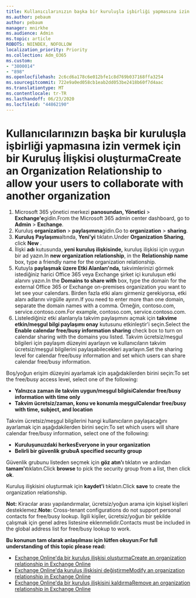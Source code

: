 ```yaml
---
title: Kullanıcılarınızın başka bir kuruluşla işbirliği yapmasına izin vermek için bir Kuruluş İlişkisi oluşturma
ms.author: pebaum
author: pebaum
manager: mnirkhe
ms.audience: Admin
ms.topic: article
ROBOTS: NOINDEX, NOFOLLOW
localization_priority: Priority
ms.collection: Adm_O365
ms.custom:
- "3800014"
- "898"
ms.openlocfilehash: 2c6cd6a178c6e012bfe1c8d769b037168ffa3254
ms.sourcegitcommit: 722e9a0ed058cb1eab2dd053be2418b60f7d4aac
ms.translationtype: MT
ms.contentlocale: tr-TR
ms.lasthandoff: 06/23/2020
ms.locfileid: "44862190"
---
```

# <a name="create-an-organization-relationship-to-allow-your-users-to-collaborate-with-another-organization"></a><span data-ttu-id="fdc71-102">Kullanıcılarınızın başka bir kuruluşla işbirliği yapmasına izin vermek için bir Kuruluş İlişkisi oluşturma</span><span class="sxs-lookup"><span data-stu-id="fdc71-102">Create an Organization Relationship to allow your users to collaborate with another organization</span></span>

1. <span data-ttu-id="fdc71-103">Microsoft 365 yönetici merkezi **panosundan, Yönetici**  >  **Exchange'e**gidin.</span><span class="sxs-lookup"><span data-stu-id="fdc71-103">From the Microsoft 365 admin center dashboard, go to **Admin** > **Exchange**.</span></span>
2. <span data-ttu-id="fdc71-104">Kuruluş **organization**  >  **paylaşımına**gidin.</span><span class="sxs-lookup"><span data-stu-id="fdc71-104">Go to **organization** > **sharing**.</span></span>
3. <span data-ttu-id="fdc71-105">**Kuruluş Paylaşımı**altında, **Yeni'yi** tıklatın.</span><span class="sxs-lookup"><span data-stu-id="fdc71-105">Under **Organization Sharing**, click **New** .</span></span>
4. <span data-ttu-id="fdc71-106">İlişki **adı** kutusunda, **yeni kuruluş ilişkisinde,** kuruluş ilişkisi için uygun bir ad yazın.</span><span class="sxs-lookup"><span data-stu-id="fdc71-106">In **new organization relationship**, in the **Relationship name** box, type a friendly name for the organization relationship.</span></span>
5. <span data-ttu-id="fdc71-107">Kutuyla **paylaşmak üzere Etki Alanları'nda,** takvimlerinizi görmek istediğiniz harici Office 365 veya Exchange şirket içi kuruluşun etki alanını yazın.</span><span class="sxs-lookup"><span data-stu-id="fdc71-107">In the **Domains to share with** box, type the domain for the external Office 365 or Exchange on-premises organization you want to let see your calendars.</span></span> <span data-ttu-id="fdc71-108">Birden fazla etki alanı girmeniz gerekiyorsa, etki alanı adlarını virgülle ayırın.</span><span class="sxs-lookup"><span data-stu-id="fdc71-108">If you need to enter more than one domain, separate the domain names with a comma.</span></span> <span data-ttu-id="fdc71-109">Örneğin, contoso.com, service.contoso.com.</span><span class="sxs-lookup"><span data-stu-id="fdc71-109">For example, contoso.com, service.contoso.com.</span></span>
6. <span data-ttu-id="fdc71-110">Listelediğiniz etki alanlarıyla takvim paylaşımını açmak için **takvime etkin/meşgul bilgi paylaşımı onay** kutusunu etkinleştir'i seçin.</span><span class="sxs-lookup"><span data-stu-id="fdc71-110">Select the **Enable calendar free/busy information sharing** check box to turn on calendar sharing with the domains you listed.</span></span> <span data-ttu-id="fdc71-111">Takvim ücretsiz/meşgul bilgileri için paylaşım düzeyini ayarlayın ve kullanıcıların takvim ücretsiz/meşgul bilgilerini paylaşabilecekleri ayarlayın.</span><span class="sxs-lookup"><span data-stu-id="fdc71-111">Set the sharing level for calendar free/busy information and set which users can share calendar free/busy information.</span></span>  

<span data-ttu-id="fdc71-112">Boş/yoğun erişim düzeyini ayarlamak için aşağıdakilerden birini seçin:</span><span class="sxs-lookup"><span data-stu-id="fdc71-112">To set the free/busy access level, select one of the following:</span></span>

- <span data-ttu-id="fdc71-113">**Yalnızca zaman ile takvim uygun/meşgul bilgisi**</span><span class="sxs-lookup"><span data-stu-id="fdc71-113">**Calendar free/busy information with time only**</span></span>
- <span data-ttu-id="fdc71-114">**Takvim ücretsiz/zaman, konu ve konumla meşgul**</span><span class="sxs-lookup"><span data-stu-id="fdc71-114">**Calendar free/busy with time, subject, and location**</span></span>  

 <span data-ttu-id="fdc71-115">Takvim ücretsiz/meşgul bilgilerini hangi kullanıcıların paylaşacağını ayarlamak için aşağıdakilerden birini seçin:</span><span class="sxs-lookup"><span data-stu-id="fdc71-115">To set which users will share calendar free/busy information, select one of the following:</span></span>

- <span data-ttu-id="fdc71-116">**Kuruluşunuzdaki herkes**</span><span class="sxs-lookup"><span data-stu-id="fdc71-116">**Everyone in your organization**</span></span>
- <span data-ttu-id="fdc71-117">**Belirli bir güvenlik grubu**</span><span class="sxs-lookup"><span data-stu-id="fdc71-117">**A specified security group**</span></span>  

<span data-ttu-id="fdc71-118">Güvenlik grubunu listeden seçmek için **göz atın'ı** tıklatın ve ardından **tamam'ı**tıklatın.</span><span class="sxs-lookup"><span data-stu-id="fdc71-118">Click **browse** to pick the security group from a list, then click **ok**.</span></span>

<span data-ttu-id="fdc71-119">Kuruluş ilişkisini oluşturmak için **kaydet'i** tıklatın.</span><span class="sxs-lookup"><span data-stu-id="fdc71-119">Click **save** to create the organization relationship.</span></span>  

<span data-ttu-id="fdc71-120">**Not:** Kiracılar arası yapılandırmalar, ücretsiz/yoğun arama için kişisel kişileri desteklemez.</span><span class="sxs-lookup"><span data-stu-id="fdc71-120">**Note:** Cross-tenant configurations do not support personal contacts for free/busy lookup.</span></span> <span data-ttu-id="fdc71-121">İlgili kişiler, ücretsiz/yoğun bir şekilde çalışmak için genel adres listesine eklenmelidir.</span><span class="sxs-lookup"><span data-stu-id="fdc71-121">Contacts must be included in the global address list for free/busy lookup to work.</span></span>

<span data-ttu-id="fdc71-122">**Bu konunun tam olarak anlaşılması için lütfen okuyun:**</span><span class="sxs-lookup"><span data-stu-id="fdc71-122">**For full understanding of this topic please read:**</span></span>

- [<span data-ttu-id="fdc71-123">Exchange Online'da bir kuruluş ilişkisi oluşturma</span><span class="sxs-lookup"><span data-stu-id="fdc71-123">Create an organization relationship in Exchange Online</span></span>](https://docs.microsoft.com/exchange/sharing/organization-relationships/create-an-organization-relationship)
- [<span data-ttu-id="fdc71-124">Exchange Online'da kuruluş ilişkisini değiştirme</span><span class="sxs-lookup"><span data-stu-id="fdc71-124">Modify an organization relationship in Exchange Online</span></span>](https://docs.microsoft.com/exchange/sharing/organization-relationships/modify-an-organization-relationship)
- [<span data-ttu-id="fdc71-125">Exchange Online'da bir kuruluş ilişkisini kaldırma</span><span class="sxs-lookup"><span data-stu-id="fdc71-125">Remove an organization relationship in Exchange Online</span></span>](https://docs.microsoft.com/exchange/sharing/organization-relationships/remove-an-organization-relationship)
